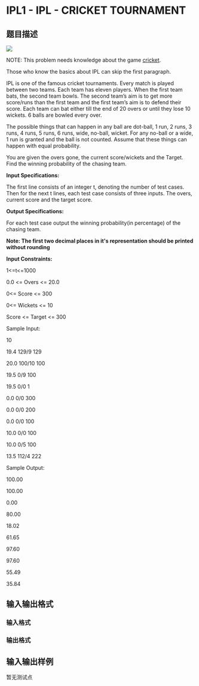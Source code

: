 # IPL1 - IPL - CRICKET TOURNAMENT

## 题目描述

![](https://cdn.luogu.com.cn/upload/vjudge_pic/SP11509/aeb34be679d88f25c0b9d978c3834a44615311b4.png)

NOTE: This problem needs knowledge about the game [cricket](http://en.wikipedia.org/wiki/Cricket).

Those who know the basics about IPL can skip the first paragraph.

IPL is one of the famous cricket tournaments. Every match is played between two teams. Each team has eleven players. When the first team bats, the second team bowls. The second team’s aim is to get more score/runs than the first team and the first team’s aim is to defend their score. Each team can bat either till the end of 20 overs or until they lose 10 wickets. 6 balls are bowled every over.

The possible things that can happen in any ball are dot-ball, 1 run, 2 runs, 3 runs, 4 runs, 5 runs, 6 runs, wide, no-ball, wicket. For any no-ball or a wide, 1 run is granted and the ball is not counted. Assume that these things can happen with equal probability.

You are given the overs gone, the current score/wickets and the Target. Find the winning probability of the chasing team.

**Input Specifications:**

The first line consists of an integer t, denoting the number of test cases. Then for the next t lines, each test case consists of three inputs. The overs, current score and the target score.

**Output Specifications:**

For each test case output the winning probability(in percentage) of the chasing team.

**Note: The first two decimal places in it's representation should be printed without rounding**

**Input Constraints:**

1<=t<=1000

0.0 <= Overs <= 20.0

0<= Score <= 300

0<= Wickets <= 10

Score <= Target <= 300

Sample Input:

10

19.4 129/9 129

20.0 100/10 100

19.5 0/9 100

19.5 0/0 1

0.0 0/0 300

0.0 0/0 200

0.0 0/0 100

10.0 0/0 100

10.0 0/5 100

13.5 112/4 222

Sample Output:

100.00

100.00

0.00

80.00

18.02

61.65

97.60

97.60

55.49

35.84

## 输入输出格式

### 输入格式

### 输出格式

## 输入输出样例

暂无测试点

